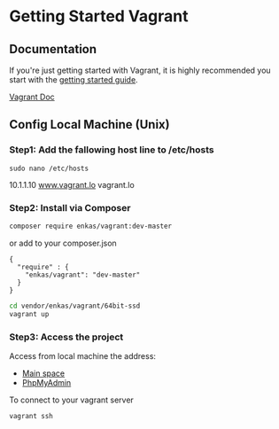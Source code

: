 Getting Started Vagrant
=======================

## Documentation

If you're just getting started with Vagrant, it is highly recommended you start with the [getting started guide](http://docs.vagrantup.com/v2/getting-started/).

[Vagrant Doc](http://www.vagrantup.com)


## Config Local Machine (Unix)


### Step1: Add the fallowing host line to /etc/hosts

``` 
sudo nano /etc/hosts
```

10.1.1.10     www.vagrant.lo vagrant.lo

### Step2: Install via Composer

```bash
composer require enkas/vagrant:dev-master
```

or add to your composer.json

```
{
  "require" : {
    "enkas/vagrant": "dev-master"
  }
}
```


```bash
cd vendor/enkas/vagrant/64bit-ssd
vagrant up
```

### Step3: Access the project

Access from local machine the address:

- [Main space](http://www.vagrant.lo)
- [PhpMyAdmin](http://www.vagrant.lo/phpmyadmin)

To connect to your vagrant server

```bash
vagrant ssh
```